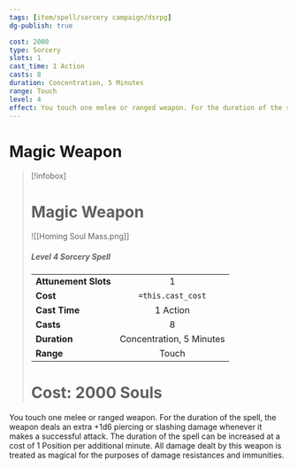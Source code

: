 ```yaml
---
tags: [item/spell/sorcery campaign/dsrpg]
dg-publish: true

cost: 2000
type: Sorcery
slots: 1
cast_time: 1 Action
casts: 8
duration: Concentration, 5 Minutes
range: Touch
level: 4
effect: You touch one melee or ranged weapon. For the duration of the spell, the weapon deals an extra +1d6 piercing or slashing damage whenever it makes a successful attack. The duration of the spell can be increased at a cost of 1 Position per additional minute. All damage dealt by this weapon is treated as magical for the purposes of damage resistances and immunities.
---
```




# Magic Weapon

> [!infobox]
> # Magic Weapon
> ![[Homing Soul Mass.png]]
> ##### Level 4 Sorcery Spell
> | | |
> | :-- | :-: |
> | **Attunement Slots** | 1 |
> | **Cost** | `=this.cast_cost` |
> | **Cast Time** | 1 Action |
> | **Casts** | 8 |
> | **Duration** |  Concentration, 5 Minutes |
> | **Range** |  Touch |
> # Cost: 2000 Souls

You touch one melee or ranged weapon. For the duration of the spell, the weapon deals an extra +1d6 piercing or slashing damage whenever it makes a successful attack. The duration of the spell can be increased at a cost of 1 Position per additional minute. All damage dealt by this weapon is treated as magical for the purposes of damage resistances and immunities.